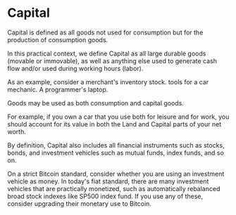 # Capital

Capital is defined as all goods not used for consumption but for the production of consumption goods.

In this practical context, we define Capital as all large durable goods (movable or immovable), as well as anything else used to generate cash flow and/or used during working hours (labor).

As an example, consider a merchant's inventory stock. tools for a car mechanic. A programmer's laptop.

Goods may be used as both consumption and capital goods.

For example, if you own a car that you use both for leisure and for work, you should account for its value in both the Land and Capital parts of your net worth.

By definition, Capital also includes all financial instruments such as stocks, bonds, and investment vehicles such as mutual funds, index funds, and so on.

On a strict Bitcoin standard, consider whether you are using an investment vehicle as money. In today's fiat standard, there are many investment vehicles that are practically monetized, such as automatically rebalanced broad stock indexes like SP500 index fund. If you use any of these, consider upgrading their monetary use to Bitcoin.
